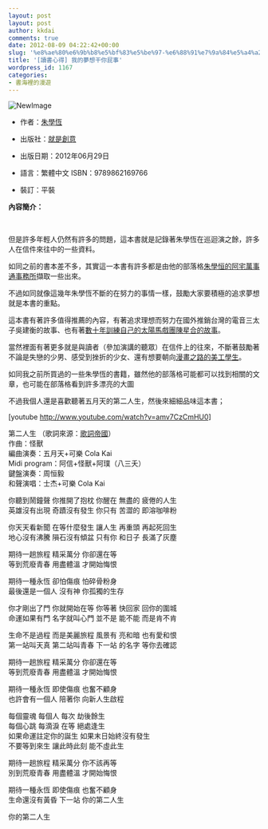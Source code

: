 ```yaml
---
layout: post
layout: post
author: kkdai
comments: true
date: 2012-08-09 04:22:42+00:00
slug: '%e8%ae%80%e6%9b%b8%e5%bf%83%e5%be%97-%e6%88%91%e7%9a%84%e5%a4%a2%e6%83%b3%e5%b9%b2%e4%bd%a0%e5%b1%81%e4%ba%8b'
title: '[讀書心得] 我的夢想干你屁事'
wordpress_id: 1167
categories:
- 書海裡的漫遊
---
```


![NewImage](http://www.evanlin.com/blog//NewImage.png)






  * 作者：[朱學恆](http://search.books.com.tw/exep/prod_search.php?key=%A6%B6%BE%C7%AB%ED&f=author)


  * 出版社：[就是創意](http://www.books.com.tw/exep/pub_book.php?pubid=cwpc1)


  * 出版日期：2012年06月29日


  * 語言：繁體中文 ISBN：9789862169766


  * 裝訂：平裝




**內容簡介：**




 




但是許多年輕人仍然有許多的問題，這本書就是記錄著朱學恆在巡迴演之餘，許多人在信件來往中的一些資料。




如同之前的書本差不多，其實這一本書有許多都是由他的部落格[朱學恒的阿宅萬事通事務所](http://blogs.myoops.org/)擷取一些出來。




不過如同就像這幾年朱學恆不斷的在努力的事情一樣，鼓勵大家要積極的追求夢想就是本書的重點。




  





這本書有著許多值得推薦的內容，有著追求理想而努力在國外推銷台灣的電音三太子吳建衡的故事、也有著[數十年訓練自己的太陽馬戲團陳星合的故事](http://blogs.myoops.org/lucifer.php/2011/01/11/chenthesun)。




當然裡面有著更多就是與讀者（參加演講的聽眾）在信件上的往來，不斷著鼓勵著不論是失戀的少男、感受到挫折的少女、還有想要朝向[漫畫之路的美工學生](http://blogs.myoops.org/lucifer.php/2010/04/03/comic)。




  





如同我之前所買過的一些朱學恆的書籍，雖然他的部落格可能都可以找到相關的文章，也可能在部落格看到許多漂亮的大圖




不過我個人還是喜歡聽著五月天的第二人生，然後來細細品味這本書；




[youtube http://www.youtube.com/watch?v=amv7CzCmHU0]




第二人生 （歌詞來源：[歌詞帝國](http://lyrics.oiktv.com/lyric.php?sid=2580&aid=2065&lid=19474)）  
作曲：怪獸  
編曲演奏：五月天+可樂 Cola Kai  
Midi program：阿信+怪獸+阿璞（八三夭）  
鍵盤演奏：周恒毅  
和聲演唱：士杰+可樂 Cola Kai  
  
你聽到鬧鐘聲 你推開了抱枕 你醒在 無盡的 疲倦的人生  
英雄沒有出現 奇蹟沒有發生 你只有 苦澀的 即溶咖啡粉  
  
你天天看新聞 在等什麼發生 讓人生 再重頭 再起死回生  
地心沒有沸騰 隕石沒有傾盆 只有你 和日子 長滿了灰塵  
  
期待一趟旅程 精采萬分 你卻還在等  
等到荒廢青春 用盡體溫 才開始悔恨  
  
期待一種永恆 卻怕傷痕 怕碎骨粉身  
最後還是一個人 沒有神 你孤獨的生存  
  
  
你才剛出了門 你就開始在等 你等著 快回家 回你的圍城  
命運如果有門 名字就叫心門 並不是 能不能 而是肯不肯  
  
生命不是過程 而是美麗旅程 風景有 亮和暗 也有愛和恨  
第一站叫天真 第二站叫青春 下一站 的名字 等你去確認  
  
期待一趟旅程 精采萬分 你卻還在等  
等到荒廢青春 用盡體溫 才開始悔恨  
  
期待一種永恆 即使傷痕 也奮不顧身  
也許會有一個人 陪著你 向新人生啟程  
  
  
每個靈魂 每個人 每次 劫後餘生  
每個心跳 每滴淚 在等 絕處逢生  
如果命運註定你的誕生 如果末日始終沒有發生  
不要等到來生 讓此時此刻 能不虛此生  
  
  
期待一趟旅程 精采萬分 你不該再等  
別到荒廢青春 用盡體溫 才開始悔恨  
  
期待一種永恆 即使傷痕 也奮不顧身  
生命還沒有黃昏 下一站 你的第二人生  
  
你的第二人生
